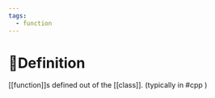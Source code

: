 ```yaml
---
tags:
  - function
---
```

# 📝Definition
[[function]]s defined out of the [[class]]. (typically in #cpp )
